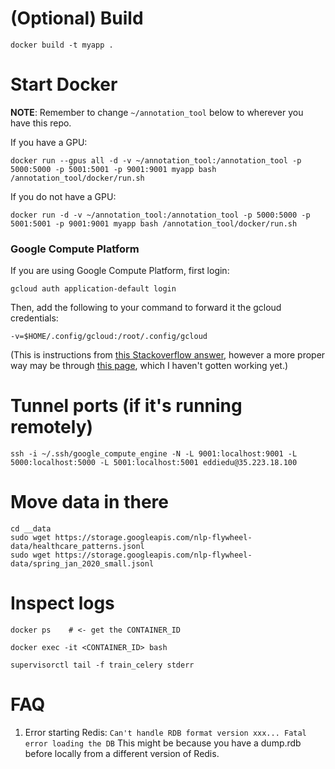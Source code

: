 
# (Optional) Build

```
docker build -t myapp .
```

# Start Docker

**NOTE**: Remember to change `~/annotation_tool` below to wherever you have this repo.

If you have a GPU:
```
docker run --gpus all -d -v ~/annotation_tool:/annotation_tool -p 5000:5000 -p 5001:5001 -p 9001:9001 myapp bash /annotation_tool/docker/run.sh
```

If you do not have a GPU:
```
docker run -d -v ~/annotation_tool:/annotation_tool -p 5000:5000 -p 5001:5001 -p 9001:9001 myapp bash /annotation_tool/docker/run.sh
```

### Google Compute Platform

If you are using Google Compute Platform, first login:

```
gcloud auth application-default login
```

Then, add the following to your command to forward it the gcloud credentials:

```
-v=$HOME/.config/gcloud:/root/.config/gcloud
```

(This is instructions from [this Stackoverflow answer](https://stackoverflow.com/a/42319234/389122), however a more proper way may be through [this page](https://cloud.google.com/run/docs/testing/local), which I haven't gotten working yet.)

# Tunnel ports (if it's running remotely)

```
ssh -i ~/.ssh/google_compute_engine -N -L 9001:localhost:9001 -L 5000:localhost:5000 -L 5001:localhost:5001 eddiedu@35.223.18.100
```

# Move data in there

```
cd __data
sudo wget https://storage.googleapis.com/nlp-flywheel-data/healthcare_patterns.jsonl
sudo wget https://storage.googleapis.com/nlp-flywheel-data/spring_jan_2020_small.jsonl
```

# Inspect logs

```
docker ps    # <- get the CONTAINER_ID

docker exec -it <CONTAINER_ID> bash

supervisorctl tail -f train_celery stderr
```

# FAQ

1. Error starting Redis: `Can't handle RDB format version xxx... Fatal error loading the DB`
   This might be because you have a dump.rdb before locally from a different version of Redis.